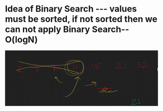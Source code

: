 # Idea of Binary Search --- values must be sorted, if not sorted then we can not apply Binary Search--O(logN)
![Binary Search Part 1](assets/binarySearchPart1.png)